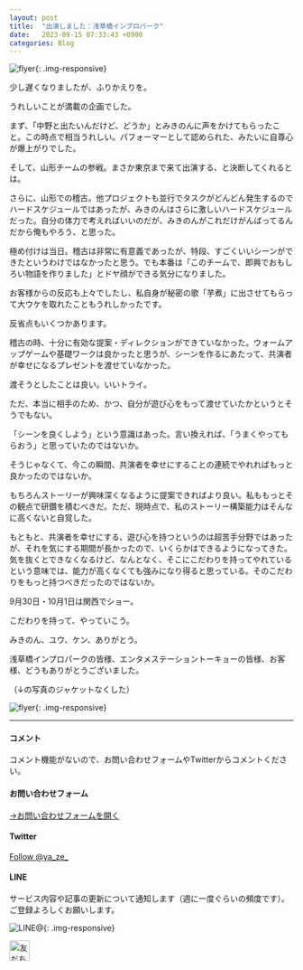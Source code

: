 ```yaml
---
layout: post
title:  "出演しました：浅草橋インプロパーク"
date:   2023-09-15 07:33:43 +0900
categories: Blog
---
```


![flyer]({{site.baseurl}}/img/20230915_01.jpeg){: .img-responsive}


少し遅くなりましたが、ふりかえりを。

うれしいことが満載の企画でした。

まず、「中野と出たいんだけど、どうか」とみきのんに声をかけてもらったこと。この時点で相当うれしい。パフォーマーとして認められた、みたいに自尊心が爆上がりでした。

そして、山形チームの参戦。まさか東京まで来て出演する、と決断してくれるとは。

さらに、山形での稽古。他プロジェクトも並行でタスクがどんどん発生するのでハードスケジュールではあったが、みきのんはさらに激しいハードスケジュールだった。自分の体力で考えればいいのだが、みきのんがこれだけがんばってるんだから俺もやろう、と思った。

極め付けは当日。稽古は非常に有意義であったが、特段、すごくいいシーンができたというわけではなかったと思う。でも本番は「このチームで、即興でおもしろい物語を作りました」とドヤ顔ができる気分になりました。

お客様からの反応も上々でしたし、私自身が秘密の歌「芋煮」に出させてもらって大ウケを取れたこともうれしかったです。

反省点もいくつかあります。

稽古の時、十分に有効な提案・ディレクションができていなかった。ウォームアップゲームや基礎ワークは良かったと思うが、シーンを作るにあたって、共演者が幸せになるプレゼントを渡せていなかった。

渡そうとしたことは良い。いいトライ。

ただ、本当に相手のため、かつ、自分が遊び心をもって渡せていたかというとそうでもない。

「シーンを良くしよう」という意識はあった。言い換えれば、「うまくやってもらおう」と思っていたのではないか。

そうじゃなくて、今この瞬間、共演者を幸せにすることの連続でやれればもっと良かったのではないか。

もちろんストーリーが興味深くなるように提案できればより良い。私ももっとその観点で研鑽を積むべきだ。ただ、現時点で、私のストーリー構築能力はそんなに高くないと自覚した。

もともと、共演者を幸せにする、遊び心を持つというのは超苦手分野ではあったが、それを気にする期間が長かったので、いくらかはできるようになってきた。気を抜くとできなくなるけど、なんとなく、そこにこだわりを持ってやれているという意味では、能力が高くなくても強みになり得ると思っている。そのこだわりをもっと持つべきだったのではないか。

9月30日・10月1日は関西でショー。

こだわりを持って、やっていこう。

みきのん、ユウ、ケン、ありがとう。

浅草橋インプロパークの皆様、エンタメステーショントーキョーの皆様、お客様、どうもありがとうございました。

（↓の写真のジャケットなくした）




![flyer]({{site.baseurl}}/img/20230915_02.jpeg){: .img-responsive}





---
#### コメント
コメント機能がないので、お問い合わせフォームやTwitterからコメントください。

#### お問い合わせフォーム
[→お問い合わせフォームを開く]({{site.baseurl}}/docs/contact/)

#### Twitter

<a href="https://twitter.com/ya_ze_?ref_src=twsrc%5Etfw" class="twitter-follow-button" data-show-count="false">Follow @ya_ze_</a><script async src="https://platform.twitter.com/widgets.js" charset="utf-8"></script>


#### LINE

サービス内容や記事の更新について通知します（週に一度ぐらいの頻度です）。
ご登録よろしくお願いします。

![LINE@]({{site.baseurl}}/img/lineat.png){: .img-responsive}

<a href="https://line.me/R/ti/p/%40tqt3140x"><img height="36" border="0" alt="友だち追加" src="https://scdn.line-apps.com/n/line_add_friends/btn/ja.png"></a>
